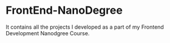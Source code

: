 # FrontEnd-NanoDegree
It contains all the projects I developed as a part of my Frontend Development Nanodgree Course.
